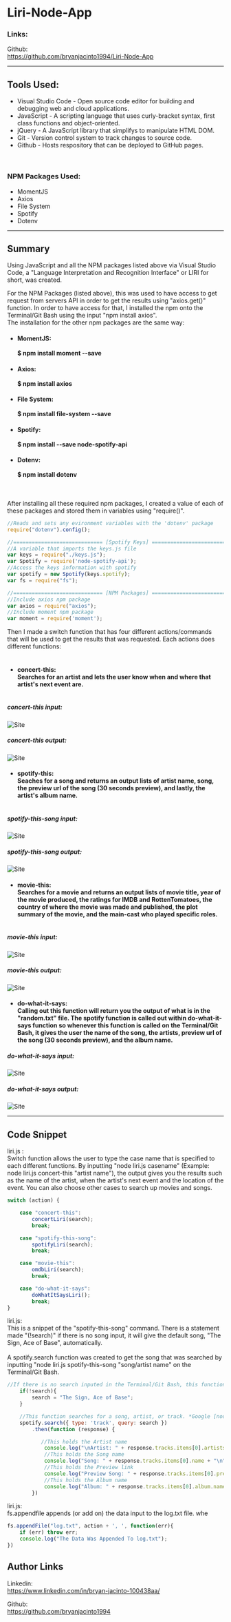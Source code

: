 # Liri-Node-App

### Links: 

Github: <br>
https://github.com/bryanjacinto1994/Liri-Node-App

<hr>

## Tools Used:

* Visual Studio Code - Open source code editor for building and debugging web and cloud applications.
* JavaScript - A scripting language that uses curly-bracket syntax, first class functions and object-oriented.
* jQuery - A JavaScript library that simplifys to manipulate HTML DOM.
* Git - Version control system to track changes to source code.
* Github - Hosts respository that can be deployed to GitHub pages.
<br>

### NPM Packages Used:
* MomentJS
* Axios
* File System
* Spotify 
* Dotenv


<hr>

## Summary

Using JavaScript and all the NPM packages listed above via Visual Studio Code, a "Language Interpretation and Recognition Interface" or LIRI for short, was created. 

For the NPM Packages (listed above), this was used to have access to get request from servers API in order to get the results using "axios.get()" function. In order to have access for that, I installed the npm onto the Terminal/Git Bash using the input "npm install axios". <br>
The installation for the other npm packages are the same way:<br>
* #### MomentJS: <br><br>$ npm install moment --save
* #### Axios:<br><br> $ npm install axios
* #### File System: <br><br>$ npm install file-system --save
* #### Spotify:<br><br> $ npm install --save node-spotify-api
* #### Dotenv:<br><br> $ npm install dotenv

<br>

After installing all these required npm packages, I created a value of each of these packages and stored them in variables using "require()".
```javascript
//Reads and sets any evironment variables with the 'dotenv' package
require("dotenv").config();

//============================= [Spotify Keys] =============================//
//A variable that imports the keys.js file
var keys = require("./keys.js");
var Spotify = require('node-spotify-api');
//Access the keys information with spotify
var spotify = new Spotify(keys.spotify);
var fs = require("fs");

//============================= [NPM Packages] =============================//
//Include axios npm package
var axios = require("axios");
//Include moment npm package
var moment = require('moment');
```
Then I made a switch function that has four different actions/commands that will be used to get the results that was requested. Each actions does different functions:<br><br>
* #### concert-this: <br>Searches for an artist and lets the user know when and where that artist's next event are.<br><br>
##### concert-this input:
![Site](./Screenshots/concert-this.png)<br>
##### concert-this output:
![Site](./Screenshots/concert-this-result.png)<br>
* #### spotify-this:<br> Seaches for a song and returns an output lists of artist name, song, the preview url of the song (30 seconds preview), and lastly, the artist's album name.<br><br>
##### spotify-this-song input:
![Site](./Screenshots/spotify-this-song.png)<br>
##### spotify-this-song output:
![Site](./Screenshots/spotify-this-song-results.png)<br>
* #### movie-this: <br>Searches for a movie and returns an output lists of movie title, year of the movie produced, the ratings for IMDB and RottenTomatoes, the country of where the movie was made and published, the plot summary of the movie, and the main-cast who played specific roles.<br><br>
##### movie-this input:
![Site](./Screenshots/movie-this.png)<br>
##### movie-this output:
![Site](./Screenshots/movie-this-result.png)<br>
* #### do-what-it-says:<br> Calling out this function will return you the output of what is in the "random.txt" file. The spotify function is called out within do-what-it-says function so whenever this function is called on the Terminal/Git Bash, it gives the user the name of the song, the artists, preview url of the song (30 seconds preview), and the album name.
##### do-what-it-says input:
![Site](./Screenshots/do-what-it-says.png)<br>
##### do-what-it-says output:
![Site](./Screenshots/do-what-it-says-result.png)<br>
<hr>

## Code Snippet

liri.js : <br> Switch function allows the user to type the case name that is specified to each different functions. By inputting "node liri.js casename" (Example: node liri.js concert-this "artist name"), the output gives you the results such as the name of the artist, when the artist's next event and the location of the event. You can also choose other cases to search up movies and songs. 
```javascript
switch (action) {

    case "concert-this":
        concertLiri(search);
        break;

    case "spotify-this-song":
        spotifyLiri(search);
        break;

    case "movie-this":
        omdbLiri(search);
        break;

    case "do-what-it-says":
        doWhatItSaysLiri();
        break;
}
```
liri.js:<br>
This is a snippet of the "spotify-this-song" command. There is a statement made "(!search)" if there is no song input, it will give the default song, "The Sign, Ace of Base", automatically. <br><br>
A spotify.search function was created to get the song that was searched by inputting "node liri.js spotify-this-song "song/artist name" on the Terminal/Git Bash.
```javascript
//If there is no search inputed in the Terminal/Git Bash, this function will automatically search up the default song.
    if(!search){
        search = "The Sign, Ace of Base";        
    }

    //This function searches for a song, artist, or track. *Google [node-spotify-api] for examples*
    spotify.search({ type: 'track', query: search })
        .then(function (response) {

           //This holds the Artist name
            console.log("\nArtist: " + response.tracks.items[0].artists[0].name + "\n");
            //This holds the Song name
            console.log("Song: " + response.tracks.items[0].name + "\n");
            //This holds the Preview link
            console.log("Preview Song: " + response.tracks.items[0].preview_url + "\n");
            //This holds the Album name
            console.log("Album: " + response.tracks.items[0].album.name + "\n");
        })
```


liri.js:<br>
fs.appendfile appends (or add on) the data input to the log.txt file. whe

```javascript
fs.appendFile("log.txt", action + ', ', function(err){
    if (err) throw err;
    console.log("The Data Was Appended To log.txt");
})
```


## Author Links
Linkedin:<br>
https://www.linkedin.com/in/bryan-jacinto-100438aa/

Github:<br>
https://github.com/bryanjacinto1994
